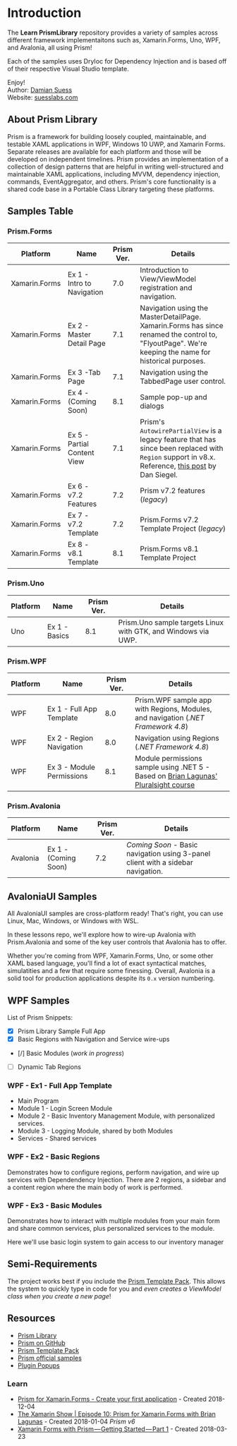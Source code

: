# Introduction

The **Learn PrismLibrary** repository provides a variety of samples across different framework implementaitons such as, Xamarin.Forms, Uno, WPF, and Avalonia, all using Prism!

Each of the samples uses DryIoc for Dependency Injection and is based off of their respective Visual Studio template.

Enjoy!<br />
Author: [Damian Suess](https://www.linkedin.com/in/damiansuess/)<br />
Website: [suesslabs.com](https://suesslabs.com)

## About Prism Library

Prism is a framework for building loosely coupled, maintainable, and testable XAML applications in WPF, Windows 10 UWP, and Xamarin Forms. Separate releases are available for each platform and those will be developed on independent timelines. Prism provides an implementation of a collection of design patterns that are helpful in writing well-structured and maintainable XAML applications, including MVVM, dependency injection, commands, EventAggregator, and others. Prism's core functionality is a shared code base in a Portable Class Library targeting these platforms.

## Samples Table

### Prism.Forms

| Platform      | Name                        | Prism Ver. | Details |
|-|-|-|-|
| Xamarin.Forms | Ex 1 - Intro to Navigation  | 7.0 | Introduction to View/ViewModel registration and navigation.
| Xamarin.Forms | Ex 2 - Master Detail Page   | 7.1 | Navigation using the MasterDetailPage. Xamarin.Forms has since renamed the control to, "FlyoutPage". We're keeping the name for historical purposes.
| Xamarin.Forms | Ex 3 -Tab Page              | 7.1 | Navigation using the TabbedPage user control.
| Xamarin.Forms | Ex 4 - (Coming Soon)        | 8.1 | Sample pop-up and dialogs
| Xamarin.Forms | Ex 5 - Partial Content View | 7.1 | Prism's `AutowirePartialView` is a legacy feature that has since been replaced with `Region` support in v8.x. Reference, [this post](https://stackoverflow.com/a/61503648/249492) by Dan Siegel.
| Xamarin.Forms | Ex 6 - v7.2 Features        | 7.2 | Prism v7.2 features (_legacy_)
| Xamarin.Forms | Ex 7 - v7.2 Template        | 7.2 | Prism.Forms v7.2 Template Project (_legacy_)
| Xamarin.Forms | Ex 8 - v8.1 Template        | 8.1 | Prism.Forms v8.1 Template Project

### Prism.Uno

| Platform      | Name                        | Prism Ver. | Details |
|-|-|-|-|
| Uno           | Ex 1 - Basics               | 8.1 | Prism.Uno sample targets Linux with GTK, and Windows via UWP.

### Prism.WPF

| Platform      | Name                        | Prism Ver. | Details |
|-|-|-|-|
| WPF           | Ex 1 - Full App Template    | 8.0 | Prism.WPF sample app with Regions, Modules, and navigation (_.NET Framework 4.8_)
| WPF           | Ex 2 - Region Navigation    | 8.0 | Navigation using Regions (_.NET Framework 4.8_)
| WPF           | Ex 3 - Module Permissions   | 8.1 | Module permissions sample using .NET 5 - Based on [Brian Lagunas' Pluralsight course](https://app.pluralsight.com/library/courses/prism-loading-modules-user-roles)

### Prism.Avalonia

| Platform      | Name                        | Prism Ver. | Details |
|-|-|-|-|
| Avalonia      | Ex 1 - (Coming Soon)        | 7.2 | _Coming Soon_ - Basic navigation using 3-panel client with a sidebar navigation.

## AvaloniaUI Samples

All AvaloniaUI samples are cross-platform ready!  That's right, you can use Linux, Mac, Windows, or Windows with WSL.

In these lessons repo, we'll explore how to wire-up Avalonia with Prism.Avalonia and some of the key user controls that Avalonia has to offer.

Whether you're coming from WPF, Xamarin.Forms, Uno, or some other XAML based language, you'll find a lot of exact syntactical matches, simulatities and a few that require some finessing. Overall, Avalonia is a solid tool for production applications despite its `0.x` version numbering.

## WPF Samples

List of Prism Snippets:

* [X]  Prism Library Sample Full App
* [X]  Basic Regions with Navigation and Service wire-ups
* [/]  Basic Modules (_work in progress_)
* [ ]  Dynamic Tab Regions

### WPF - Ex1 - Full App Template

* Main Program
* Module 1 - Login Screen Module
* Module 2 - Basic Inventory Management Module, with personalized services.
* Module 3 - Logging Module, shared by both Modules
* Services - Shared services

### WPF - Ex2 - Basic Regions

Demonstrates how to configure regions, perform navigation, and wire up services with Dependendency Injection. There are 2 regions, a sidebar and a content region where the main body of work is performed.

### WPF - Ex3 - Basic Modules

Demonstrates how to interact with multiple modules from your main form and share common services, plus personalized services to the module.

Here we'll use basic login system to gain access to our inventory manager

## Semi-Requirements

The project works best if you include the [Prism Template Pack](https://marketplace.visualstudio.com/items?itemName=BrianLagunas.PrismTemplatePack). This allows the system to quickly type in code for you and _even creates a ViewModel class when you create a new page_!

## Resources

* [Prism Library](https://prismlibrary.github.io/)
* [Prism on GitHub](https://github.com/PrismLibrary/Prism)
* [Prism Template Pack](https://marketplace.visualstudio.com/items?itemName=BrianLagunas.PrismTemplatePack)
* [Prism official samples](https://github.com/PrismLibrary/Prism-Samples-Forms)
* [Plugin Popups](https://github.com/dansiegel/Prism.Plugin.Popups)

### Learn

* [Prism for Xamarin.Forms - Create your first application](https://www.youtube.com/watch?v=81Q2fxFWIqA) - Created 2018-12-04
* [The Xamarin Show | Episode 10: Prism for Xamarin.Forms with Brian Lagunas](https://www.youtube.com/watch?v=mb3_vhYw1mA) - Created 2018-01-04 _Prism v6_
* [Xamarin Forms with Prism — Getting Started — Part 1](https://medium.com/tutorialsxl/xamarin-forms-with-prism-getting-started-part-1-14832d7cf5fa) - Created 2018-03-23
